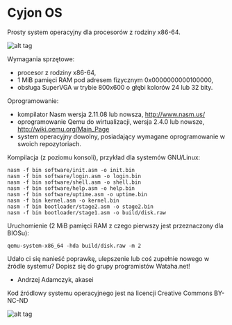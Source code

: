 # Cyjon OS
Prosty system operacyjny dla procesorów z rodziny x86-64.

![alt tag](http://wiki.osdev.org/images/a/a7/Wataha.png)

Wymagania sprzętowe:
- procesor z rodziny x86-64,
- 1 MiB pamięci RAM pod adresem fizycznym 0x0000000000100000,
- obsługa SuperVGA w trybie 800x600 o głębi kolorów 24 lub 32 bity.

Oprogramowanie:
- kompilator Nasm wersja 2.11.08 lub nowsza, http://www.nasm.us/
- oprogramowanie Qemu do wirtualizacji, wersja 2.4.0 lub nowsze, http://wiki.qemu.org/Main_Page
- system operacyjny dowolny, posiadający wymagane oprogramowanie w swoich repozytoriach.

Kompilacja (z poziomu konsoli), przykład dla systemów GNU/Linux:

    nasm -f bin software/init.asm -o init.bin
    nasm -f bin software/login.asm -o login.bin
    nasm -f bin software/shell.asm -o shell.bin
    nasm -f bin software/help.asm -o help.bin
    nasm -f bin software/uptime.asm -o uptime.bin
    nasm -f bin kernel.asm -o kernel.bin
    nasm -f bin bootloader/stage2.asm -o stage2.bin
    nasm -f bin bootloader/stage1.asm -o build/disk.raw

Uruchomienie (2 MiB pamięci RAM z czego pierwszy jest przeznaczony dla BIOSu):

    qemu-system-x86_64 -hda build/disk.raw -m 2

Udało ci się nanieść poprawkę, ulepszenie lub coś zupełnie nowego w źródle systemu?
Dopisz się do grupy programistów Wataha.net!

- Andrzej Adamczyk, akasei

Kod źródlowy systemu operacyjnego jest na licencji Creative Commons BY-NC-ND

![alt tag](http://mirrors.creativecommons.org/presskit/buttons/80x15/png/by-nc-nd.png)
